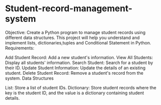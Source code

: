 # Student-record-management-system
Objective: Create a Python program to manage student records using different data structures. This project will help you understand and implement lists, dictionaries,tuples and Conditional Statement in Python.
 Requirements:​

Add Student Record: Add a new student's information.​
View All Students: Display all students' information.​
Search Student: Search for a student by their ID.​
Update Student Information: Update the details of an existing student.​
Delete Student Record: Remove a student's record from the system.​
Data Structures​

List: Store a list of student IDs.​
Dictionary: Store student records where the key is the student ID, and the value is a dictionary containing student details.​
